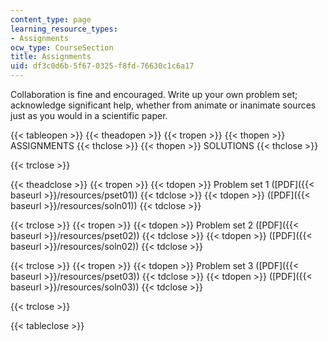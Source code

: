 ```yaml
---
content_type: page
learning_resource_types:
- Assignments
ocw_type: CourseSection
title: Assignments
uid: df3c0d6b-5f67-0325-f8fd-76630c1c6a17
---
```


Collaboration is fine and encouraged. Write up your own problem set; acknowledge significant help, whether from animate or inanimate sources just as you would in a scientific paper.

{{< tableopen >}}
{{< theadopen >}}
{{< tropen >}}
{{< thopen >}}
ASSIGNMENTS
{{< thclose >}}
{{< thopen >}}
SOLUTIONS
{{< thclose >}}

{{< trclose >}}

{{< theadclose >}}
{{< tropen >}}
{{< tdopen >}}
Problem set 1 ([PDF]({{< baseurl >}}/resources/pset01))
{{< tdclose >}}
{{< tdopen >}}
([PDF]({{< baseurl >}}/resources/soln01))
{{< tdclose >}}

{{< trclose >}}
{{< tropen >}}
{{< tdopen >}}
Problem set 2 ([PDF]({{< baseurl >}}/resources/pset02))
{{< tdclose >}}
{{< tdopen >}}
([PDF]({{< baseurl >}}/resources/soln02))
{{< tdclose >}}

{{< trclose >}}
{{< tropen >}}
{{< tdopen >}}
Problem set 3 ([PDF]({{< baseurl >}}/resources/pset03))
{{< tdclose >}}
{{< tdopen >}}
([PDF]({{< baseurl >}}/resources/soln03))
{{< tdclose >}}

{{< trclose >}}

{{< tableclose >}}